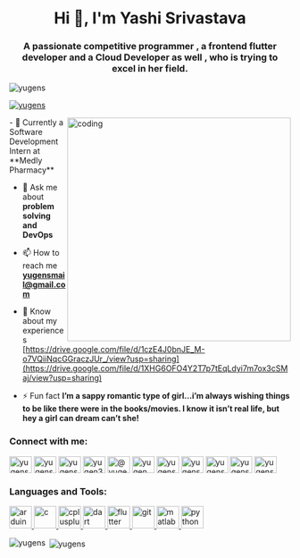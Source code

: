 <h1 align="center">Hi 👋, I'm Yashi Srivastava</h1>
<h3 align="center">A passionate competitive programmer  , a frontend flutter developer and a Cloud Developer as well , who is trying to excel in her field.</h3>

<p align="left"> <img src="https://komarev.com/ghpvc/?username=yugens&label=Profile%20views&color=0e75b6&style=flat" alt="yugens" /> </p>

<p align="left"> <a href="https://github.com/ryo-ma/github-profile-trophy"><img src="https://github-profile-trophy.vercel.app/?username=yugens" alt="yugens" /></a> </p>

<img align="right" alt="coding" width="400" src="https://media1.giphy.com/media/USV0ym3bVWQJJmNu3N/giphy.gif?cid=ecf05e472693nn7pyouqbz1woz25bshbujub88gtwtx6h1g7&rid=giphy.gif">
- 🌱 Currently a Software Development Intern at **Medly Pharmacy**
 
- 💬 Ask me about **problem solving   and  DevOps**

- 📫 How to reach me **yugensmail@gmail.com**

- 📄 Know about my experiences [https://drive.google.com/file/d/1czE4J0bnJE_M-o7VQiiNqcGGraczJUr_/view?usp=sharing](https://drive.google.com/file/d/1XHG6OFO4Y2T7p7tEqLdyi7m7ox3cSMaj/view?usp=sharing)

- ⚡ Fun fact **I’m a sappy romantic type of girl…i’m always wishing things to be like there were in the books/movies. I know it isn’t real life, but hey a girl can dream can’t she!**

<h3 align="left">Connect with me:</h3>
<p align="left">
<a href="https://twitter.com/yugenss" target="blank"><img align="center" src="https://cdn.jsdelivr.net/npm/simple-icons@3.0.1/icons/twitter.svg" alt="yugenss" height="30" width="40" /></a>
<a href="https://linkedin.com/in/yugens" target="blank"><img align="center" src="https://cdn.jsdelivr.net/npm/simple-icons@3.0.1/icons/linkedin.svg" alt="yugens" height="30" width="40" /></a>
<a href="https://kaggle.com/yugens" target="blank"><img align="center" src="https://cdn.jsdelivr.net/npm/simple-icons@3.0.1/icons/kaggle.svg" alt="yugens" height="30" width="40" /></a>
<a href="https://instagram.com/yugen3.8" target="blank"><img align="center" src="https://cdn.jsdelivr.net/npm/simple-icons@3.0.1/icons/instagram.svg" alt="yugen3.8" height="30" width="40" /></a>
<a href="https://medium.com/@yugens" target="blank"><img align="center" src="https://cdn.jsdelivr.net/npm/simple-icons@3.0.1/icons/medium.svg" alt="@yugens" height="30" width="40" /></a>
<a href="https://www.codechef.com/users/yugen" target="blank"><img align="center" src="https://cdn.jsdelivr.net/npm/simple-icons@3.1.0/icons/codechef.svg" alt="yugen" height="30" width="40" /></a>
<a href="https://www.hackerrank.com/yugens" target="blank"><img align="center" src="https://cdn.jsdelivr.net/npm/simple-icons@3.0.1/icons/hackerrank.svg" alt="yugens" height="30" width="40" /></a>
<a href="https://codeforces.com/profile/yugens" target="blank"><img align="center" src="https://cdn.jsdelivr.net/npm/simple-icons@3.0.1/icons/codeforces.svg" alt="yugens" height="30" width="40" /></a>
<a href="https://www.leetcode.com/yugens" target="blank"><img align="center" src="https://cdn.jsdelivr.net/npm/simple-icons@3.0.1/icons/leetcode.svg" alt="yugens" height="30" width="40" /></a>
<a href="https://www.hackerearth.com/yugens" target="blank"><img align="center" src="https://cdn.jsdelivr.net/npm/simple-icons@3.0.1/icons/hackerearth.svg" alt="yugens" height="30" width="40" /></a>
<a href="https://auth.geeksforgeeks.org/user/yugens" target="blank"><img align="center" src="https://cdn.jsdelivr.net/npm/simple-icons@3.0.1/icons/geeksforgeeks.svg" alt="yugens" height="30" width="40" /></a>
</p>

<h3 align="left">Languages and Tools:</h3>
<p align="left"> <a href="https://www.arduino.cc/" target="_blank"> <img src="https://cdn.worldvectorlogo.com/logos/arduino-1.svg" alt="arduino" width="40" height="40"/> </a> <a href="https://www.cprogramming.com/" target="_blank"> <img src="https://devicons.github.io/devicon/devicon.git/icons/c/c-original.svg" alt="c" width="40" height="40"/> </a> <a href="https://www.w3schools.com/cpp/" target="_blank"> <img src="https://devicons.github.io/devicon/devicon.git/icons/cplusplus/cplusplus-original.svg" alt="cplusplus" width="40" height="40"/> </a> <a href="https://dart.dev" target="_blank"> <img src="https://www.vectorlogo.zone/logos/dartlang/dartlang-icon.svg" alt="dart" width="40" height="40"/> </a> <a href="https://flutter.dev" target="_blank"> <img src="https://www.vectorlogo.zone/logos/flutterio/flutterio-icon.svg" alt="flutter" width="40" height="40"/> </a> <a href="https://git-scm.com/" target="_blank"> <img src="https://www.vectorlogo.zone/logos/git-scm/git-scm-icon.svg" alt="git" width="40" height="40"/> </a> <a href="https://www.mathworks.com/" target="_blank"> <img src="https://raw.githubusercontent.com/simple-icons/simple-icons/master/icons/mathworks.svg" alt="matlab" width="40" height="40"/> </a> <a href="https://www.python.org" target="_blank"> <img src="https://devicons.github.io/devicon/devicon.git/icons/python/python-original.svg" alt="python" width="40" height="40"/> </a> </p>

<p><img align="left" src="https://github-readme-stats.vercel.app/api/top-langs?username=yugens&show_icons=true&locale=en&layout=compact" alt="yugens" /></p>

<p>&nbsp;<img align="center" src="https://github-readme-stats.vercel.app/api?username=yugens&show_icons=true&locale=en" alt="yugens" /></p>
